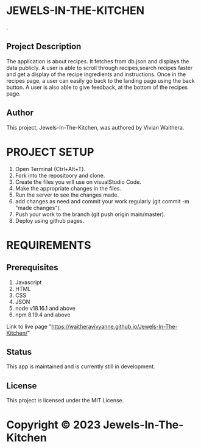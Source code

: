 # JEWELS-IN-THE-KITCHEN
.
## Project Description
The application is about recipes. It fetches from db.json and displays the data publicly. A user is able to scroll through recipes,search recipes faster and get a display of the recipe ingredients and instructions. Once in the recipes page, a user can easily go back to the landing page using the back button. A user is also able to give feedback, at the bottom of the recipes page.

## Author
This project, Jewels-In-The-Kitchen, was authored by Vivian Waithera.

# PROJECT SETUP
1. Open Terminal {Ctrl+Alt+T}.
2. Fork into the repositoory and clone.
3. Create the files you will use on visualStudio Code.
4. Make the appropriate changes in the files.
5. Run the server to see the changes made.
5. add changes as need and commit your work regularly (git commit -m "made changes").
6. Push your work to the branch (git push origin main/master).
7. Deploy using github pages.


# REQUIREMENTS
## Prerequisites
1. Javascript
2. HTML
3. CSS
4. JSON
5. node v18.16.1 and above
6. npm 8.19.4 and above


Link to live page "https://waitheravivyanne.github.io/Jewels-In-The-Kitchen/"

## Status
This app is maintained and is currently still in development.

## License
This project is licensed under the MIT License.

# Copyright &copy; 2023 Jewels-In-The-Kitchen